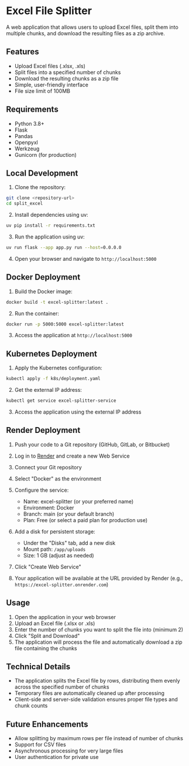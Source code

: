 # Excel File Splitter

A web application that allows users to upload Excel files, split them into multiple chunks, and download the resulting files as a zip archive.

## Features

- Upload Excel files (.xlsx, .xls)
- Split files into a specified number of chunks
- Download the resulting chunks as a zip file
- Simple, user-friendly interface
- File size limit of 100MB

## Requirements

- Python 3.8+
- Flask
- Pandas
- Openpyxl
- Werkzeug
- Gunicorn (for production)

## Local Development

1. Clone the repository:

```bash
git clone <repository-url>
cd split_excel
```

2. Install dependencies using uv:

```bash
uv pip install -r requirements.txt
```

3. Run the application using uv:

```bash
uv run flask --app app.py run --host=0.0.0.0
```

4. Open your browser and navigate to `http://localhost:5000`

## Docker Deployment

1. Build the Docker image:

```bash
docker build -t excel-splitter:latest .
```

2. Run the container:

```bash
docker run -p 5000:5000 excel-splitter:latest
```

3. Access the application at `http://localhost:5000`

## Kubernetes Deployment

1. Apply the Kubernetes configuration:

```bash
kubectl apply -f k8s/deployment.yaml
```

2. Get the external IP address:

```bash
kubectl get service excel-splitter-service
```

3. Access the application using the external IP address

## Render Deployment

1. Push your code to a Git repository (GitHub, GitLab, or Bitbucket)

2. Log in to [Render](https://render.com/) and create a new Web Service

3. Connect your Git repository

4. Select "Docker" as the environment

5. Configure the service:
   - Name: excel-splitter (or your preferred name)
   - Environment: Docker
   - Branch: main (or your default branch)
   - Plan: Free (or select a paid plan for production use)

6. Add a disk for persistent storage:
   - Under the "Disks" tab, add a new disk
   - Mount path: `/app/uploads`
   - Size: 1 GB (adjust as needed)

7. Click "Create Web Service"

8. Your application will be available at the URL provided by Render (e.g., `https://excel-splitter.onrender.com`)

## Usage

1. Open the application in your web browser
2. Upload an Excel file (.xlsx or .xls)
3. Enter the number of chunks you want to split the file into (minimum 2)
4. Click "Split and Download"
5. The application will process the file and automatically download a zip file containing the chunks

## Technical Details

- The application splits the Excel file by rows, distributing them evenly across the specified number of chunks
- Temporary files are automatically cleaned up after processing
- Client-side and server-side validation ensures proper file types and chunk counts

## Future Enhancements

- Allow splitting by maximum rows per file instead of number of chunks
- Support for CSV files
- Asynchronous processing for very large files
- User authentication for private use
